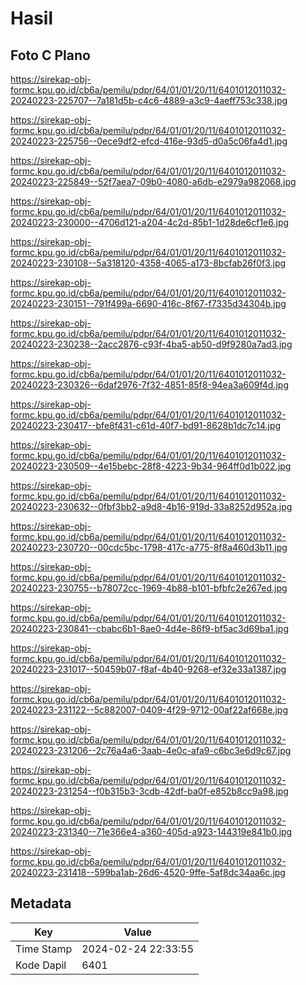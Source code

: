# Hasil

## Foto C Plano

https://sirekap-obj-formc.kpu.go.id/cb6a/pemilu/pdpr/64/01/01/20/11/6401012011032-20240223-225707--7a181d5b-c4c6-4889-a3c9-4aeff753c338.jpg

https://sirekap-obj-formc.kpu.go.id/cb6a/pemilu/pdpr/64/01/01/20/11/6401012011032-20240223-225756--0ece9df2-efcd-416e-93d5-d0a5c06fa4d1.jpg

https://sirekap-obj-formc.kpu.go.id/cb6a/pemilu/pdpr/64/01/01/20/11/6401012011032-20240223-225849--52f7aea7-09b0-4080-a6db-e2979a982068.jpg

https://sirekap-obj-formc.kpu.go.id/cb6a/pemilu/pdpr/64/01/01/20/11/6401012011032-20240223-230000--4706d121-a204-4c2d-85b1-1d28de6cf1e6.jpg

https://sirekap-obj-formc.kpu.go.id/cb6a/pemilu/pdpr/64/01/01/20/11/6401012011032-20240223-230108--5a318120-4358-4065-a173-8bcfab26f0f3.jpg

https://sirekap-obj-formc.kpu.go.id/cb6a/pemilu/pdpr/64/01/01/20/11/6401012011032-20240223-230151--791f499a-6690-416c-8f67-f7335d34304b.jpg

https://sirekap-obj-formc.kpu.go.id/cb6a/pemilu/pdpr/64/01/01/20/11/6401012011032-20240223-230238--2acc2876-c93f-4ba5-ab50-d9f9280a7ad3.jpg

https://sirekap-obj-formc.kpu.go.id/cb6a/pemilu/pdpr/64/01/01/20/11/6401012011032-20240223-230326--6daf2976-7f32-4851-85f8-94ea3a609f4d.jpg

https://sirekap-obj-formc.kpu.go.id/cb6a/pemilu/pdpr/64/01/01/20/11/6401012011032-20240223-230417--bfe8f431-c61d-40f7-bd91-8628b1dc7c14.jpg

https://sirekap-obj-formc.kpu.go.id/cb6a/pemilu/pdpr/64/01/01/20/11/6401012011032-20240223-230509--4e15bebc-28f8-4223-9b34-964ff0d1b022.jpg

https://sirekap-obj-formc.kpu.go.id/cb6a/pemilu/pdpr/64/01/01/20/11/6401012011032-20240223-230632--0fbf3bb2-a9d8-4b16-919d-33a8252d952a.jpg

https://sirekap-obj-formc.kpu.go.id/cb6a/pemilu/pdpr/64/01/01/20/11/6401012011032-20240223-230720--00cdc5bc-1798-417c-a775-8f8a460d3b11.jpg

https://sirekap-obj-formc.kpu.go.id/cb6a/pemilu/pdpr/64/01/01/20/11/6401012011032-20240223-230755--b78072cc-1969-4b88-b101-bfbfc2e267ed.jpg

https://sirekap-obj-formc.kpu.go.id/cb6a/pemilu/pdpr/64/01/01/20/11/6401012011032-20240223-230841--cbabc6b1-8ae0-4d4e-86f9-bf5ac3d69ba1.jpg

https://sirekap-obj-formc.kpu.go.id/cb6a/pemilu/pdpr/64/01/01/20/11/6401012011032-20240223-231017--50459b07-f8af-4b40-9268-ef32e33a1387.jpg

https://sirekap-obj-formc.kpu.go.id/cb6a/pemilu/pdpr/64/01/01/20/11/6401012011032-20240223-231122--5c882007-0409-4f29-9712-00af22af668e.jpg

https://sirekap-obj-formc.kpu.go.id/cb6a/pemilu/pdpr/64/01/01/20/11/6401012011032-20240223-231206--2c76a4a6-3aab-4e0c-afa9-c6bc3e6d9c67.jpg

https://sirekap-obj-formc.kpu.go.id/cb6a/pemilu/pdpr/64/01/01/20/11/6401012011032-20240223-231254--f0b315b3-3cdb-42df-ba0f-e852b8cc9a98.jpg

https://sirekap-obj-formc.kpu.go.id/cb6a/pemilu/pdpr/64/01/01/20/11/6401012011032-20240223-231340--71e366e4-a360-405d-a923-144319e841b0.jpg

https://sirekap-obj-formc.kpu.go.id/cb6a/pemilu/pdpr/64/01/01/20/11/6401012011032-20240223-231418--599ba1ab-26d6-4520-9ffe-5af8dc34aa6c.jpg


## Metadata

| Key        | Value               |
| ---------- | ------------------- |
| Time Stamp | 2024-02-24 22:33:55 |
| Kode Dapil | 6401                |



